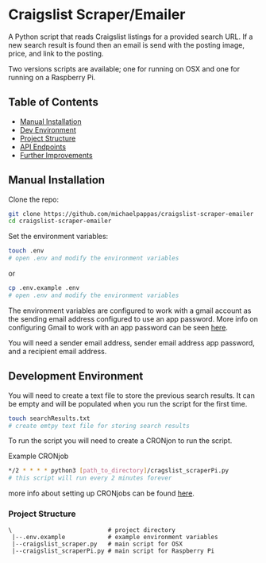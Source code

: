 # Craigslist Scraper/Emailer
A Python script that reads Craigslist listings for a provided search URL. If a new search result is found then an email is send with the posting image, price, and link to the posting.

Two versions scripts are available; one for running on OSX and one for running on a Raspberry Pi.


## Table of Contents
- [Manual Installation](#manual-installation)
- [Dev Environment](#development-environment)
- [Project Structure](#project-structure)
- [API Endpoints](#api-endpoints)
- [Further Improvements](#further-improvements)

## Manual Installation

Clone the repo:

```bash
git clone https://github.com/michaelpappas/craigslist-scraper-emailer
cd craigslist-scraper-emailer
```

Set the environment variables:
```bash
touch .env
# open .env and modify the environment variables
```
or
```bash
cp .env.example .env
# open .env and modify the environment variables
```

The environment variables are configured to work with a gmail account as the sending email address configured to use an app password.
More info on configuring Gmail to work with an app password can be seen [here](https://support.google.com/accounts/answer/185833?hl=en).

You will need a sender email address, sender email address app password, and a recipient email address.

## Development Environment

You will need to create a text file to store the previous search results. It can be empty and will be populated when you run the script for the first time.

```bash
touch searchResults.txt
# create emtpy text file for storing search results
```

To run the script you will need to create a CRONjon to run the script.

Example CRONjob
```bash
*/2 * * * * python3 [path_to_directory]/cragslist_scraperPi.py
# this script will run every 2 minutes forever
```
more info about setting up CRONjobs can be found [here](https://crontab.guru/).

### Project Structure

```
\                           # project directory
 |--.env.example            # example environment variables
 |--craigslist_scraper.py   # main script for OSX
 |--craigslist_scraperPi.py # main script for Raspberry Pi
```










